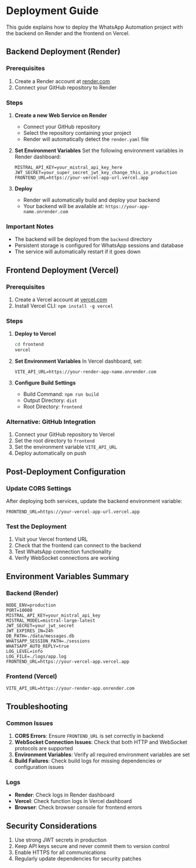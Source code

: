 # Deployment Guide

This guide explains how to deploy the WhatsApp Automation project with the backend on Render and the frontend on Vercel.

## Backend Deployment (Render)

### Prerequisites
1. Create a Render account at [render.com](https://render.com)
2. Connect your GitHub repository to Render

### Steps
1. **Create a new Web Service on Render**
   - Connect your GitHub repository
   - Select the repository containing your project
   - Render will automatically detect the `render.yaml` file

2. **Set Environment Variables**
   Set the following environment variables in Render dashboard:
   ```
   MISTRAL_API_KEY=your_mistral_api_key_here
   JWT_SECRET=your_super_secret_jwt_key_change_this_in_production
   FRONTEND_URL=https://your-vercel-app-url.vercel.app
   ```

3. **Deploy**
   - Render will automatically build and deploy your backend
   - Your backend will be available at: `https://your-app-name.onrender.com`

### Important Notes
- The backend will be deployed from the `backend` directory
- Persistent storage is configured for WhatsApp sessions and database
- The service will automatically restart if it goes down

## Frontend Deployment (Vercel)

### Prerequisites
1. Create a Vercel account at [vercel.com](https://vercel.com)
2. Install Vercel CLI: `npm install -g vercel`

### Steps
1. **Deploy to Vercel**
   ```bash
   cd frontend
   vercel
   ```

2. **Set Environment Variables**
   In Vercel dashboard, set:
   ```
   VITE_API_URL=https://your-render-app-name.onrender.com
   ```

3. **Configure Build Settings**
   - Build Command: `npm run build`
   - Output Directory: `dist`
   - Root Directory: `frontend`

### Alternative: GitHub Integration
1. Connect your GitHub repository to Vercel
2. Set the root directory to `frontend`
3. Set the environment variable `VITE_API_URL`
4. Deploy automatically on push

## Post-Deployment Configuration

### Update CORS Settings
After deploying both services, update the backend environment variable:
```
FRONTEND_URL=https://your-vercel-app-url.vercel.app
```

### Test the Deployment
1. Visit your Vercel frontend URL
2. Check that the frontend can connect to the backend
3. Test WhatsApp connection functionality
4. Verify WebSocket connections are working

## Environment Variables Summary

### Backend (Render)
```
NODE_ENV=production
PORT=10000
MISTRAL_API_KEY=your_mistral_api_key
MISTRAL_MODEL=mistral-large-latest
JWT_SECRET=your_jwt_secret
JWT_EXPIRES_IN=24h
DB_PATH=./data/messages.db
WHATSAPP_SESSION_PATH=./sessions
WHATSAPP_AUTO_REPLY=true
LOG_LEVEL=info
LOG_FILE=./logs/app.log
FRONTEND_URL=https://your-vercel-app.vercel.app
```

### Frontend (Vercel)
```
VITE_API_URL=https://your-render-app.onrender.com
```

## Troubleshooting

### Common Issues
1. **CORS Errors**: Ensure `FRONTEND_URL` is set correctly in backend
2. **WebSocket Connection Issues**: Check that both HTTP and WebSocket protocols are supported
3. **Environment Variables**: Verify all required environment variables are set
4. **Build Failures**: Check build logs for missing dependencies or configuration issues

### Logs
- **Render**: Check logs in Render dashboard
- **Vercel**: Check function logs in Vercel dashboard
- **Browser**: Check browser console for frontend errors

## Security Considerations
1. Use strong JWT secrets in production
2. Keep API keys secure and never commit them to version control
3. Enable HTTPS for all communications
4. Regularly update dependencies for security patches
